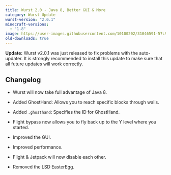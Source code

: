 ```yaml
---
title: Wurst 2.0 - Java 8, Better GUI & More
category: Wurst Update
wurst-version: "2.0.1"
minecraft-versions:
  - "1.8"
image: https://user-images.githubusercontent.com/10100202/31046591-57c9531a-a5fb-11e7-87a3-fc220b45088f.jpg
old-downloads: true
---
```

**Update:** Wurst v2.0.1 was just released to fix problems with the auto-updater. It is strongly recommended to install this update to make sure that all future updates will work correctly.

## Changelog

- Wurst will now take full advantage of Java 8.

- Added GhostHand: Allows you to reach specific blocks through walls.

- Added `.ghosthand`: Specifies the ID for GhostHand.

- Flight bypass now allows you to fly back up to the Y level where you started.

- Improved the GUI.

- Improved performance.

- Flight & Jetpack will now disable each other.

- Removed the LSD EasterEgg.
